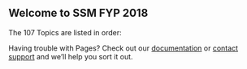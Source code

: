 ## Welcome to SSM FYP 2018 

The 107 Topics are listed in order: 

Having trouble with Pages? Check out our [documentation](https://help.github.com/categories/github-pages-basics/) or [contact support](https://github.com/contact) and we’ll help you sort it out.
